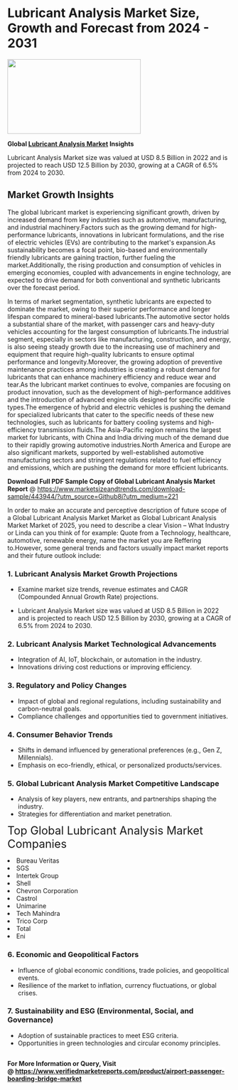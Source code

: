 <H1>Lubricant Analysis Market Size, Growth and Forecast from 2024 - 2031</H1><img class="aligncenter size-medium wp-image-584254" src="https://thirdeyenews.in/wp-content/uploads/2024/09/Global-Market-Research-300x168.jpeg" alt="" width="300" height="168" /><p><strong>Global&nbsp;<a href="https://www.marketsizeandtrends.com/download-sample/443944/?utm_source=Github8j?utm_medium=221">Lubricant Analysis Market</a> Insights</strong></p><p>Lubricant Analysis Market size was valued at USD 8.5 Billion in 2022 and is projected to reach USD 12.5 Billion by 2030, growing at a CAGR of 6.5% from 2024 to 2030.</p><p><h2>Market Growth Insights</h2> <p>The global lubricant market is experiencing significant growth, driven by increased demand from key industries such as automotive, manufacturing, and industrial machinery.Factors such as the growing demand for high-performance lubricants, innovations in lubricant formulations, and the rise of electric vehicles (EVs) are contributing to the market's expansion.As sustainability becomes a focal point, bio-based and environmentally friendly lubricants are gaining traction, further fueling the market.Additionally, the rising production and consumption of vehicles in emerging economies, coupled with advancements in engine technology, are expected to drive demand for both conventional and synthetic lubricants over the forecast period.</p> <p>In terms of market segmentation, synthetic lubricants are expected to dominate the market, owing to their superior performance and longer lifespan compared to mineral-based lubricants.The automotive sector holds a substantial share of the market, with passenger cars and heavy-duty vehicles accounting for the largest consumption of lubricants.The industrial segment, especially in sectors like manufacturing, construction, and energy, is also seeing steady growth due to the increasing use of machinery and equipment that require high-quality lubricants to ensure optimal performance and longevity.Moreover, the growing adoption of preventive maintenance practices among industries is creating a robust demand for lubricants that can enhance machinery efficiency and reduce wear and tear.As the lubricant market continues to evolve, companies are focusing on product innovation, such as the development of high-performance additives and the introduction of advanced engine oils designed for specific vehicle types.The emergence of hybrid and electric vehicles is pushing the demand for specialized lubricants that cater to the specific needs of these new technologies, such as lubricants for battery cooling systems and high-efficiency transmission fluids.The Asia-Pacific region remains the largest market for lubricants, with China and India driving much of the demand due to their rapidly growing automotive industries.North America and Europe are also significant markets, supported by well-established automotive manufacturing sectors and stringent regulations related to fuel efficiency and emissions, which are pushing the demand for more efficient lubricants.<p><span class=""><strong>Download Full PDF Sample Copy of Global Lubricant Analysis Market Report</strong> @ <a href="https://www.marketsizeandtrends.com/download-sample/443944/?utm_source=Github8j?utm_medium=221" target="_blank">https://www.marketsizeandtrends.com/download-sample/443944/?utm_source=Github8j?utm_medium=221</a></span></p><p>In order to make an accurate and perceptive description of future scope of a Global&nbsp;Lubricant Analysis Market Market as Global&nbsp;Lubricant Analysis Market Market of 2025, you need to describe a clear Vision &ndash; What Industry or Linda can you think of for example: Quote from a Technology, healthcare, automotive, renewable energy, name the market you are Reffering to.However, some general trends and factors usually impact market reports and their future outlook include:</p><h3>1.&nbsp;<strong>Lubricant Analysis Market Growth Projections</strong></h3><ul><li>Examine market size trends, revenue estimates and CAGR (Compounded Annual Growth Rate) projections.</li><li><p>Lubricant Analysis Market size was valued at USD 8.5 Billion in 2022 and is projected to reach USD 12.5 Billion by 2030, growing at a CAGR of 6.5% from 2024 to 2030.</p></li></ul><h3>2.&nbsp;<strong>Lubricant Analysis Market Technological Advancements</strong></h3><ul><li>Integration of AI, IoT, blockchain, or automation in the industry.</li><li>Innovations driving cost reductions or improving efficiency.</li></ul><h3>3.&nbsp;<strong>Regulatory and Policy Changes</strong></h3><ul><li>Impact of global and regional regulations, including sustainability and carbon-neutral goals.</li><li>Compliance challenges and opportunities tied to government initiatives.</li></ul><h3>4.&nbsp;<strong>Consumer Behavior Trends</strong></h3><ul><li>Shifts in demand influenced by generational preferences (e.g., Gen Z, Millennials).</li><li>Emphasis on eco-friendly, ethical, or personalized products/services.</li></ul><h3>5.&nbsp;<strong>Global Lubricant Analysis Market Competitive Landscape</strong></h3><ul><li>Analysis of key players, new entrants, and partnerships shaping the industry.</li><li>Strategies for differentiation and market penetration.</li></ul><p data-pm-slice="1 1 []"><span style="color: inherit; font-family: inherit; font-size: 25px;">Top Global Lubricant Analysis Market Companies</span></p><div class="" data-test-id=""><p><li>Bureau Veritas</li><li> SGS</li><li> Intertek Group</li><li> Shell</li><li> Chevron Corporation</li><li> Castrol</li><li> Unimarine</li><li> Tech Mahindra</li><li> Trico Corp</li><li> Total</li><li> Eni</li></p></div><h3>6.&nbsp;<strong>Economic and Geopolitical Factors</strong></h3><ul><li>Influence of global economic conditions, trade policies, and geopolitical events.</li><li>Resilience of the market to inflation, currency fluctuations, or global crises.</li></ul><h3>7.&nbsp;<strong>Sustainability and ESG (Environmental, Social, and Governance)</strong></h3><ul><li>Adoption of sustainable practices to meet ESG criteria.</li><li>Opportunities in green technologies and circular economy principles.</li></ul><h2><strong style="font-size: 14px;">For More Information or Query, Visit @&nbsp;</strong><a style="background-color: #ffffff; font-size: 14px;" href="https://www.marketsizeandtrends.com/report/lubricant-analysis-market/" target="_blank">https://www.verifiedmarketreports.com/product/airport-passenger-boarding-bridge-market</a></h2>